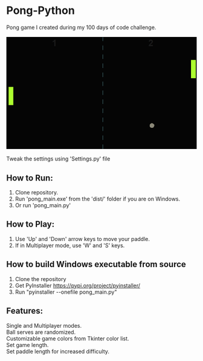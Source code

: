 # Pong-Python
Pong game I created during my 100 days of code challenge.
<br><br>
![img.png](img.png)
<br>

Tweak the settings using 'Settings.py' file


## How to Run:
1. Clone repository.<br>
2. Run 'pong_main.exe' from the 'dist/' folder if you are on Windows.<br>
3. Or run 'pong_main.py'

## How to Play:
1. Use 'Up' and 'Down' arrow keys to move your paddle.<br>
2. If in Multiplayer mode, use 'W' and 'S' keys.

## How to build Windows executable from source
1. Clone the repository<br>
2. Get PyInstaller https://pypi.org/project/pyinstaller/
3. Run "pyinstaller --onefile pong_main.py" 

## Features:
Single and Multiplayer modes.<br>
Ball serves are randomized.<br>
Customizable game colors from Tkinter color list.<br>
Set game length.<br>
Set paddle length for increased difficulty.<br>



